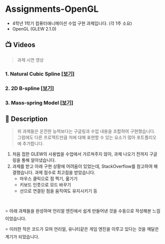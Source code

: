 # Assignments-OpenGL
+ 4학년 1학기 컴퓨터애니메이션 수업 구현 과제입니다. (각 1주 소요)
+ OpenGL (GLEW 2.1.0)

## 📺 Videos
> 과제 시연 영상

### 1. Natural Cubic Spline [[보기]](https://youtu.be/nJwooRCnCSk)
### 2. 2D B-spline [[보기]](https://youtu.be/pX4Am11O-Eo)
### 3. Mass-spring Model [[보기]](https://youtu.be/ygh9u9M_QoQ)

## 📄 Description
> 위 과제들은 온전한 능력보다는 구글링과 수업 내용을 조합하여 구현했습니다.
> 그럼에도 다른 프로젝트만큼 저에 대해 표현할 수 있는 요소가 많아 포트폴리오에 추가합니다.

1. 처음 접한 GLEW의 사용법을 수업에서 가르쳐주지 않아, 과제 나오기 전까지 구글링을 통해 알아냈습니다.
2. 과제를 받고 아래 구현 상황에 어려움이 있었는데, StackOverflow를 참고하여 해결했습니다. 과제 점수로 최고점을 받았습니다.
    + 마우스 클릭으로 점 찍기, 옮기기
    + 키보드 인풋으로 모드 바꾸기
    + 선으로 연결된 점을 움직여도 유지시키기 등

<br/>

⭐ 아래 과제들을 완성하며 언리얼 엔진에서 쉽게 만들어낸 것을 수동으로 작성해본 느낌이었습니다. 

⭐ 이러한 작은 코드가 모여 언리얼, 유니티같은 게임 엔진을 이루고 있다는 것을 깨달은 계기가 되었습니다.
